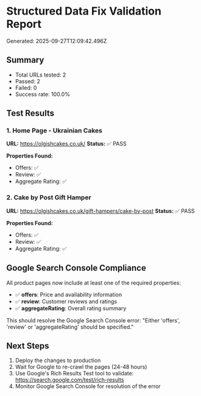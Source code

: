 
# Structured Data Fix Validation Report
Generated: 2025-09-27T12:09:42.496Z

## Summary
- Total URLs tested: 2
- Passed: 2
- Failed: 0
- Success rate: 100.0%

## Test Results

### 1. Home Page - Ukrainian Cakes
**URL:** https://olgishcakes.co.uk/
**Status:** ✅ PASS

**Properties Found:**
- Offers: ✅
- Review: ✅
- Aggregate Rating: ✅

### 2. Cake by Post Gift Hamper
**URL:** https://olgishcakes.co.uk/gift-hampers/cake-by-post
**Status:** ✅ PASS

**Properties Found:**
- Offers: ✅
- Review: ✅
- Aggregate Rating: ✅


## Google Search Console Compliance
All product pages now include at least one of the required properties:
- ✅ **offers**: Price and availability information
- ✅ **review**: Customer reviews and ratings
- ✅ **aggregateRating**: Overall rating summary

This should resolve the Google Search Console error:
"Either 'offers', 'review' or 'aggregateRating' should be specified."

## Next Steps
1. Deploy the changes to production
2. Wait for Google to re-crawl the pages (24-48 hours)
3. Use Google's Rich Results Test tool to validate: https://search.google.com/test/rich-results
4. Monitor Google Search Console for resolution of the error
